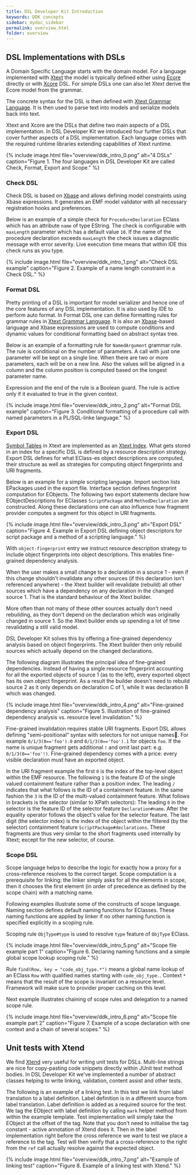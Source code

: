 ```yaml
---
title: DSL Developer Kit Introduction
keywords: DDK concepts
sidebar: mydoc_sidebar
permalink: overview.html
folder: overview
---
```


## DSL Implementations with DSLs

A Domain Specific Language starts with the domain model. For a language implemented with [Xtext] the model is typically defined either using [Ecore] directly or with [Xcore] DSL. For simple DSLs one can also let Xtext derive the Ecore model from the grammar.

The concrete syntax for the DSL is then defined with [Xtext Grammar Language]. It is then used to parse text into models and serialize models back into text.

Xtext and Xcore are the DSLs that define two main aspects of a DSL implementation. In DSL Developer Kit we introduced four further DSLs that cover further aspects of a DSL implementation. Each language comes with the required runtime libraries extending capabilities of Xtext runtime.

{% include image.html file="overview/ddk_intro_0.png" alt="4 DSLs" caption="Figure 1. The four languages in DSL Developer Kit are called Check, Format, Export and Scope." %}

### Check DSL

Check DSL is based on [Xbase] and allows defining model constraints using Xbase expressions. It generates an EMF model validator with all necessary registration hooks and preferences.

Below is an example of a simple check for ```ProcedureDeclaration``` EClass which has an attribute ```name``` of type EString. The check is configurable with ```maxLength``` parameter which has a default value ```10```. If the name of the procedure declaration exceeds ```maxLength``` the check issues a diagnostic message with error severity. Live execution time means that within IDE this check runs as you type.

{% include image.html file="overview/ddk_intro_1.png" alt="Check DSL example" caption="Figure 2. Example of a name length constraint in a Check DSL." %}

### Format DSL

Pretty printing of a DSL is important for model serializer and hence one of the core features of any DSL implementation. It is also used by IDE to perform auto format. In Format DSL one can define formatting rules for grammar rules in [Xtext Grammar Language]. It is also an [Xbase]-based language and Xbase expressions are used to compute conditions and dynamic values for conditional formatting baed on abstract syntax tree.

Below is an example of a formatting rule for ```NamedArgument``` grammar rule. The rule is conditional on the number of parameters. A call with just one parameter will be kept on a single line. When there are two or more parameters, each will be on a new line. Also the values will be aligned in a column and the column position is computed based on the longest parameter name.

Expression and the end of the rule is a Boolean guard. The rule is active only if it evaluated to true in the given context.

{% include image.html file="overview/ddk_intro_2.png" alt="Format DSL example" caption="Figure 3. Conditional formatting of a procedure call with named parameters in a PL/SQL-linke language." %}

### Export DSL

[Symbol Tables] in Xtext are implemented as an [Xtext Index]. What gets stored in an index for a specific DSL is defined by a resource description strategy. Export DSL defines for what EClass-es object descriptions are computed, their structure as well as strategies for computing object fingerprints and URI fragments.

Below is an example for a simple scripting language. Import section lists EPackages used in the export file. Interface section defines fingerprint computation for EObjects. The following two export statements declare how EObjectDescriptions for EClasses ```ScriptPackage``` and ```MethodDeclaration``` are constructed. Along these declarations one can also influence how fragment provider computes a segment for this object in URI fragments.

{% include image.html file="overview/ddk_intro_3.png" alt="Export DSL" caption="Figure 4. Example in Export DSL defining object descriptors for script package and a method of a scripting language." %}

With ```object-fingerprint``` entry we instruct resource description strategy to include object fingerprints into object descriptions. This enables fine-grained dependency analysis.

When the user makes a small change to a declaration in a source 1 - even if this change shouldn't invalidate any other sources (if this declaration isn't referenced anywhere) - the Xtext builder will revalidate (rebuild) all other sources which have a dependency on any declaration in the changed source 1. That is the standard behaviour of the Xtext builder.

More often than not many of these other sources actually don't need rebuilding, as they don't depend on the declaration which was originally changed in source 1. So the Xtext builder ends up spending a lot of time revalidating a still valid model.

DSL Developer Kit solves this by offering a fine-grained dependency analysis based on object fingerprints. The Xtext builder then only rebuild sources which actually depend on the changed declarations.

The following diagram illustrates the principal idea of fine-grained dependencies. Instead of having a single resource fingerprint accounting for all the exported objects of source 1 (as to the left), every exported object has its own object fingerprint. As a result the builder doesn't need to rebuild source 2 as it only depends on declaration C of 1, while it was declaration B which was changed.

{% include image.html file="overview/ddk_intro_4.png" alt="Fine-grained dependency analysis" caption="Figure 5. Illustration of fine-grained dependency analysis vs. resource level invalidation." %}

Fine-grained invalidation requires stable URI fragments. Export DSL allows defining
"semi-positional“ syntax with selectors for not unique names. For example ```0/1/3(0=='foo').0``` and ```0/1/3(0=='foo').1``` for objects ```foo```. If the name is unique fragment gets additional ```!```  and omit last part: e.g. ```0/1/3(0=='foo'!)```. Fine-grained dependency comes with a price: every visible declaration must have an exported object.

In the URI fragment example the first ```0``` is the index of the top-level object within the EMF resource. The following ```1``` is the feature ID of the single valued containment feature rather than a position index. The leading ```/``` indicates that what follows is the ID of a containment feature. In the same fashion the ```3``` is the ID of the multi-valued containment feature. What follows in brackets is the selector (similar to XPath selectors): The leading ```0``` in the selector is the feature ID of the selector feature ```Declaration#name```. After the equality operator follows the object's value for the selector feature. The last digit (the selector index) is the index of the object within the filtered (by the selector) containment feature ```ScriptPackage#declarations```. These fragments are thus very similar to the short fragments used internally by Xtext; except for the new selector, of course.

### Scope DSL

Scope language helps to describe the logic for exactly how a proxy for a cross-reference resolves to the correct target. Scope computation is a prerequisite for linking: the linker simply asks for all the elements in scope, then it chooses the first element (in order of precedence as defined by the scope chain) with a matching name.

Following examples illustrate some of the constructs of scope language. Naming section defines default naming functions for EClasses. These naming functions are applied by linker if no other naming function is specified explicitly in a scoping rule.

Scoping rule ```ObjType#type``` is used to resolve ```type``` feature of ```ObjType``` EClass.

{% include image.html file="overview/ddk_intro_5.png" alt="Scope file example part 1" caption="Figure 6. Declaring naming functions and a simple global scope lookup scoping rule." %}

Rule ```find(Row, key = "code_obj_type.*")``` means a global name lookup of an EClass ```Row``` with qualified names starting with ```code_obj_type.```. Context ```*``` means that the result of the scope is invariant on a resource level. Framework will make sure to provider proper caching on this level.

Next example illustrates chaining of scope rules and delegation to a named scope rule.

{% include image.html file="overview/ddk_intro_6.png" alt="Scope file example part 2" caption="Figure 7. Example of a scope declaration with one context and a chain of several scopes." %}

## Unit tests with Xtend

We find [Xtend] very useful for writing unit tests for DSLs. Multi-line strings are nice for copy-pasting code snippets directly within JUnit test method bodies. In DSL Developer Kit we've implemented a number of abstract classes helping to write linking, validation, content assist and other tests.

The following is an example of a linking test. In this test we link from label translation to a label definition. Label definition is in a different source from label translation. Label definition is added as a required source for the test. We tag the EObject with label definition by calling ```mark``` helper method from within the example template. Test implementation will simply take the EObject at the offset of the tag. Note that you don't need to initialise the tag constant - active annotation of Xtend does it. Then in the label implementation right before the cross reference we want to test we place a reference to the tag. Test will then verify that a cross-reference to the right from the ```ref``` call actually resolve against the expected object.

{% include image.html file="overview/ddk_intro_7.png" alt="Example of linking test" caption="Figure 8. Example of a linking test with Xtend." %}

[Xtext]: https://www.eclipse.org/Xtext/
[Xtext Grammar Language]: https://www.eclipse.org/Xtext/documentation/301_grammarlanguage.html
[Ecore]: https://www.eclipse.org/modeling/emf/
[Xcore]: https://wiki.eclipse.org/Xcore
[Xbase]: https://wiki.eclipse.org/Xbase
[Symbol Tables]: https://en.wikipedia.org/wiki/Symbol_table
[Xtext Index]: https://www.eclipse.org/Xtext/documentation/303_runtime_concepts.html#global-scopes
[Xtend]: https://www.eclipse.org/xtend/
